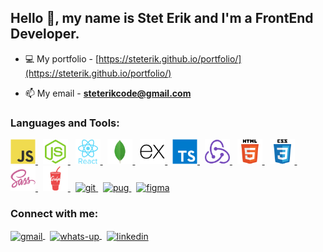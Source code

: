 <h2 align="left">Hello 👋, my name is Stet Erik and I'm a FrontEnd Developer.</h2>

- 💻 My portfolio - [https://steterik.github.io/portfolio/](https://steterik.github.io/portfolio/)

- 📫 My email - **steterikcode@gmail.com**

<h3 align="left">Languages and Tools:</h3>
<p align="left">
	<a href="https://www.javascript.com" target="_blank" rel="noreferrer">
		<img src="https://raw.githubusercontent.com/devicons/devicon/master/icons/javascript/javascript-original.svg" alt="javascript" width="40" height="40"/>
	</a>
	&nbsp;
	<a href="https://nodejs.org/en" target="_blank" rel="noreferrer">
		<img src="https://raw.githubusercontent.com/devicons/devicon/master/icons/nodejs/nodejs-original.svg" alt="nodejs" width="40" height="40"/>
	</a>
	&nbsp;
	<a href="https://reactjs.org/" target="_blank" rel="noreferrer">
		<img src="https://raw.githubusercontent.com/devicons/devicon/master/icons/react/react-original-wordmark.svg" alt="react" width="40" height="40"/>
	</a>
	&nbsp;
	<a href="https://www.mongodb.com/home" target="_blank" rel="noreferrer">
		<img src="https://raw.githubusercontent.com/devicons/devicon/master/icons/mongodb/mongodb-original.svg" alt="react" width="40" height="40"/>
	</a>
	&nbsp;
	<a href="https://expressjs.com" target="_blank" rel="noreferrer">
		<img src="https://raw.githubusercontent.com/devicons/devicon/master/icons/express/express-original.svg" alt="express" width="40" height="40"/>
	</a>
	&nbsp;
	<a href="https://www.typescriptlang.org/" target="_blank" rel="noreferrer">
		<img src="https://raw.githubusercontent.com/devicons/devicon/master/icons/typescript/typescript-original.svg" alt="typescript" width="40" height="40"/>
	</a>
	&nbsp;
	<a href="https://redux.js.org" target="_blank" rel="noreferrer">
		<img src="https://raw.githubusercontent.com/devicons/devicon/master/icons/redux/redux-original.svg" alt="redux" width="40" height="40"/>
	</a>
	&nbsp;
	<a href="https://www.w3.org/html/" target="_blank" rel="noreferrer">
		<img src="https://raw.githubusercontent.com/devicons/devicon/master/icons/html5/html5-original-wordmark.svg" alt="html5" width="40" height="40"/>
	</a>
	&nbsp;
	<a href="https://www.w3schools.com/css/" target="_blank" rel="noreferrer">
		<img src="https://raw.githubusercontent.com/devicons/devicon/master/icons/css3/css3-original-wordmark.svg" alt="css3" width="40" height="40"/>
	</a>
	&nbsp;
	<a href="https://sass-lang.com" target="_blank" rel="noreferrer">
		<img src="https://raw.githubusercontent.com/devicons/devicon/master/icons/sass/sass-original.svg" alt="sass" width="40" height="40"/>
	</a>
	&nbsp;
	<a href="https://gulpjs.com" target="_blank" rel="noreferrer">
		<img src="https://raw.githubusercontent.com/devicons/devicon/master/icons/gulp/gulp-plain.svg" alt="gulp" width="40" height="40"/>
	</a>
	&nbsp;
	<a href="https://git-scm.com/" target="_blank" rel="noreferrer">
		<img src="https://www.vectorlogo.zone/logos/git-scm/git-scm-icon.svg" alt="git" width="40" height="40"/>
	</a>
	&nbsp;
	<a href="https://pugjs.org" target="_blank" rel="noreferrer">
		<img src="https://cdn.worldvectorlogo.com/logos/pug.svg" alt="pug" width="40" height="40"/>
	</a>
	&nbsp;
	<a href="https://www.figma.com/" target="_blank" rel="noreferrer">
		<img src="https://www.vectorlogo.zone/logos/figma/figma-icon.svg" alt="figma" width="40" height="40"/>
	</a>
</p>
<h3 align="left">Connect with me:</h3>
<p align="left">
	<a href="mailto:steterikcode@gmai.com" target="_blank">
		<img align="center" src="https://upload.wikimedia.org/wikipedia/commons/7/7e/Gmail_icon_%282020%29.svg" alt="gmail" height="40" width="40" />
	</a>&nbsp;
	<a href="https://wa.me/+996700200596" target="_blank">
		<img align="center" src="https://www.besplatnyeprogrammy.ru/wp-content/uploads/WhatsApp.png" alt="whats-up" height="40" width="40" />
	</a>&nbsp;
	<a href="https://linkedin.com/in/steterik" target="_blank">
		<img align="center" src="https://raw.githubusercontent.com/rahuldkjain/github-profile-readme-generator/master/src/images/icons/Social/linked-in-alt.svg" alt="linkedin" height="35" width="40" />
	</a>
</p>
